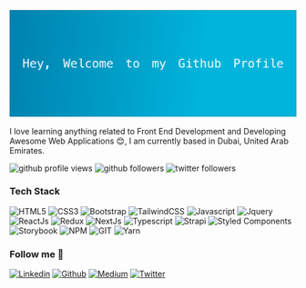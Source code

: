 ![Hero Banner](https://github.com/narimanadam/narimanadam/blob/main/imgs/hero-banner.png)

I love learning anything related to Front End Development and Developing Awesome Web Applications :blush:, I am currently based in Dubai, United Arab Emirates.

![github profile views](https://komarev.com/ghpvc/?username=narimanadam&style=flat-square)
![github followers](https://img.shields.io/github/followers/narimanadam?label=Followers&logo=github&style=flat-square)
![twitter followers](https://img.shields.io/twitter/follow/NarimanAdam?color=2080c0&label=Followers&logo=twitter&logoColor=fff&style=flat-square)

### Tech Stack
![HTML5](https://img.shields.io/badge/-HTML5-E34F26?logo=html5&logoColor=white&style=flat)
![CSS3](https://img.shields.io/badge/-CSS-1572B6?logo=css3&logoColor=white&style=flat)
![Bootstrap](https://img.shields.io/badge/-Bootstrap-7952B3?logo=bootstrap&logoColor=white&style=flat)
![TailwindCSS](https://img.shields.io/badge/-Tailwind%20CSS-38B2AC?logo=Tailwind%20CSS&logoColor=white&style=flat)
![Javascript](https://img.shields.io/badge/-Javascript-F7DF1E?logo=javascript&logoColor=white&style=flat)
![Jquery](https://img.shields.io/badge/-Jquery-0769AD?logo=jquery&logoColor=white&style=flat)
![ReactJs](https://img.shields.io/badge/-ReactJs-61DAFB?logo=react&logoColor=white&style=flat)
![Redux](https://img.shields.io/badge/-Redux-764ABC?logo=redux&logoColor=white&style=flat)
![NextJs](https://img.shields.io/badge/-Nextjs-000000?logo=next.js&logoColor=white&style=flat)
![Typescript](https://img.shields.io/badge/-Typescript-3178C6?logo=typescript&logoColor=white&style=flat)
![Strapi](https://img.shields.io/badge/-Strapi-2E7EEA?logo=strapi&logoColor=white&style=flat)
![Styled Components](https://img.shields.io/badge/-Styled%20Components-DB7093?logo=styled-components&logoColor=white&style=flat)
![Storybook](https://img.shields.io/badge/-Storybook-FF4785?logo=Storybook&logoColor=white&style=flat)
![NPM](https://img.shields.io/badge/-Npm-CB3837?logo=npm&logoColor=white&style=flat)
![GIT](https://img.shields.io/badge/-Git-F05032?logo=git&logoColor=white&style=flat)
![Yarn](https://img.shields.io/badge/-Yarn-2C8EBB?logo=yarn&logoColor=white&style=flat)

### Follow me :tea:

[![Linkedin](https://img.shields.io/badge/-linkedin-0077B5?logo=linkedin&logoColor=white&style=flat)](https://www.linkedin.com/in/narimanadam/)
[![Github](https://img.shields.io/badge/-github-242a2e?logo=github&logoColor=white&style=flat)](https://github.com/narimanadam)
[![Medium](https://img.shields.io/badge/-medium-02b875?logo=medium&logoColor=white&style=flat)](https://narimanadaam.medium.com/)
[![Twitter](https://img.shields.io/badge/-twitter-55acee?logo=twitter&logoColor=white&style=flat)](https://twitter.com/NarimanAdam)



